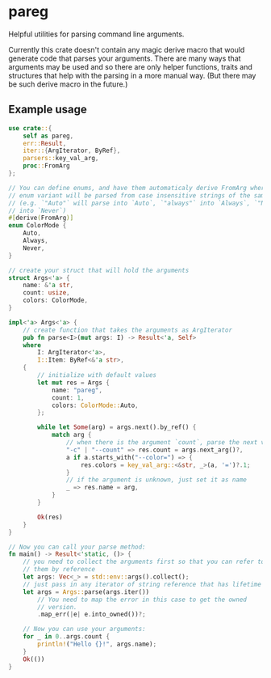 # pareg
Helpful utilities for parsing command line arguments.

Currently this crate doesn't contain any magic derive macro that would generate
code that parses your arguments. There are many ways that arguments may be used
and so there are only helper functions, traits and structures that help with
the parsing in a more manual way. (But there may be such derive macro in
the future.)

## Example usage
```rust
use crate::{
    self as pareg,
    err::Result,
    iter::{ArgIterator, ByRef},
    parsers::key_val_arg,
    proc::FromArg
};

// You can define enums, and have them automaticaly derive FromArg where each
// enum variant will be parsed from case insensitive strings of the same name
// (e.g. `"Auto"` will parse into `Auto`, `"always"` into `Always`, `"NEVER"`
// into `Never`)
#[derive(FromArg)]
enum ColorMode {
    Auto,
    Always,
    Never,
}

// create your struct that will hold the arguments
struct Args<'a> {
    name: &'a str,
    count: usize,
    colors: ColorMode,
}

impl<'a> Args<'a> {
    // create function that takes the arguments as ArgIterator
    pub fn parse<I>(mut args: I) -> Result<'a, Self>
    where
        I: ArgIterator<'a>,
        I::Item: ByRef<&'a str>,
    {
        // initialize with default values
        let mut res = Args {
            name: "pareg",
            count: 1,
            colors: ColorMode::Auto,
        };

        while let Some(arg) = args.next().by_ref() {
            match arg {
                // when there is the argument `count`, parse the next value
                "-c" | "--count" => res.count = args.next_arg()?,
                a if a.starts_with("--color=") => {
                    res.colors = key_val_arg::<&str, _>(a, '=')?.1;
                }
                // if the argument is unknown, just set it as name
                _ => res.name = arg,
            }
        }

        Ok(res)
    }
}

// Now you can call your parse method:
fn main() -> Result<'static, ()> {
    // you need to collect the arguments first so that you can refer to
    // them by reference
    let args: Vec<_> = std::env::args().collect();
    // just pass in any iterator of string reference that has lifetime
    let args = Args::parse(args.iter())
        // You need to map the error in this case to get the owned
        // version.
        .map_err(|e| e.into_owned())?;

    // Now you can use your arguments:
    for _ in 0..args.count {
        println!("Hello {}!", args.name);
    }
    Ok(())
}
```
